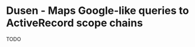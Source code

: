Dusen - Maps Google-like queries to ActiveRecord scope chains
=============================================================

TODO

